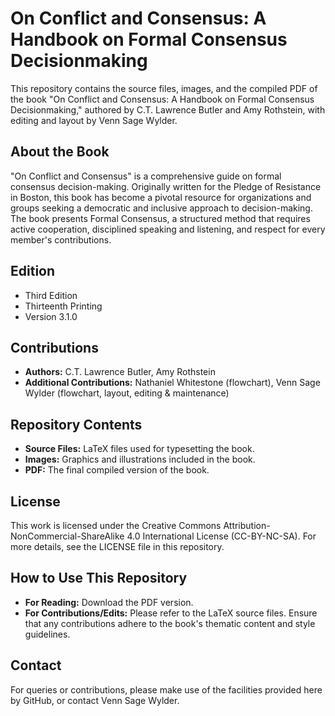 # On Conflict and Consensus: A Handbook on Formal Consensus Decisionmaking

This repository contains the source files, images, and the compiled PDF of the book "On Conflict and Consensus: A Handbook on Formal Consensus Decisionmaking," authored by C.T. Lawrence Butler and Amy Rothstein, with editing and layout by Venn Sage Wylder.

## About the Book
"On Conflict and Consensus" is a comprehensive guide on formal consensus decision-making. Originally written for the Pledge of Resistance in Boston, this book has become a pivotal resource for organizations and groups seeking a democratic and inclusive approach to decision-making. The book presents Formal Consensus, a structured method that requires active cooperation, disciplined speaking and listening, and respect for every member's contributions​​.

## Edition
- Third Edition
- Thirteenth Printing
- Version 3.1.0​​

## Contributions
- **Authors:** C.T. Lawrence Butler, Amy Rothstein
- **Additional Contributions:** Nathaniel Whitestone (flowchart), Venn Sage Wylder (flowchart, layout, editing & maintenance)​​

## Repository Contents
- **Source Files:** LaTeX files used for typesetting the book.
- **Images:** Graphics and illustrations included in the book.
- **PDF:** The final compiled version of the book.

## License
This work is licensed under the Creative Commons Attribution-NonCommercial-ShareAlike 4.0 International License (CC-BY-NC-SA). For more details, see the LICENSE file in this repository.

## How to Use This Repository
- **For Reading:** Download the PDF version.
- **For Contributions/Edits:** Please refer to the LaTeX source files. Ensure that any contributions adhere to the book's thematic content and style guidelines.

## Contact
For queries or contributions, please make use of the facilities provided here by GitHub, or contact Venn Sage Wylder.
